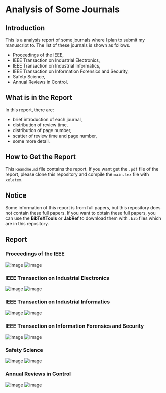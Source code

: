 # Analysis of Some Journals

## Introduction
This is a analysis report of some journals where I plan to submit my manuscript to. The list of these journals is shown as follows.

* Proceedings of the IEEE,
* IEEE Transaction on Industrial Electronics,
* IEEE Transaction on Industrial Informatics,
* IEEE Transaction on Information Forensics and Security,
* Safety Science,
* Annual Reviews in Control.

## What is in the Report
In this report, there are:

* brief introduction of each journal,
* distribution of review time,
* distribution of page number,
* scatter of review time and page number,
* some more detail.

## How to Get the Report
This `Reamdme.md` file contains the report. If you want get the `.pdf` file of the report, please clone this repository and compile the `main.tex` file with `xelatex`.

## Notice
Some information of this report is from full papers, but this repository does not contain these full papers. If you want to obtain these full papers, you can use the **BibTeXTools** or **JabRef** to download them with `.bib` files which are in this repository.

## Report
### Proceedings of the IEEE
![image](./Figures/ReviewTimeDistribution/ProceedingsOfTheIEEE.png)
![image](./Figures/PageNumberDistribution/ProceedingsOfTheIEEE.png)
### IEEE Transaction on Industrial Electronics
![image](./Figures/ReviewTimeDistribution/IEEETransactionOnIndustrialElectronics.png)
![image](./Figures/PageNumberDistribution/IEEETransactionOnIndustrialElectronics.png)
### IEEE Transaction on Industrial Informatics
![image](./Figures/ReviewTimeDistribution/IEEETransactionOnIndustrialInformatics.png)
![image](./Figures/PageNumberDistribution/IEEETransactionOnIndustrialInformatics.png)
### IEEE Transaction on Information Forensics and Security
![image](./Figures/ReviewTimeDistribution/IEEETransactionOnInformationForensicsAndSecurity.png)
![image](./Figures/PageNumberDistribution/IEEETransactionOnInformationForensicsAndSecurity.png)
### Safety Science
![image](./Figures/ReviewTimeDistribution/SafetyScience.png)
![image](./Figures/PageNumberDistribution/SafetyScience.png)
### Annual Reviews in Control
![image](./Figures/ReviewTimeDistribution/AnnualReviewsInControl.png)
![image](./Figures/PageNumberDistribution/AnnualReviewsInControl.png)